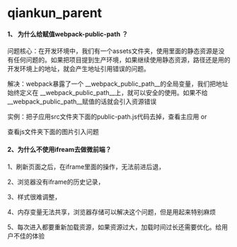 # qiankun_parent

#### 1、 为什么给赋值webpack-public-path ？

​	问题核心：在开发环境中，我们有一个assets文件夹，使用里面的静态资源是没有任何问题的。如果把项目提到生产环境，如果继续使用静态资源，路径还是用的开发环境上的地址，就会产生地址引用错误的问题。

解决：webpack暴露了一个 __webpack_public_path__的全局变量，我们把地址始终定义在 __webpack_public_path__上，就可以安全的使用。如果不给__webpack_public_path__赋值的话就会引入资源错误

实例：把子应用src文件夹下面的public-path.js代码去掉，查看主应用 or

查看js文件夹下面的图片引入问题

#### 2、为什么不使用ifream去做微前端？

 1、刷新页面之后，在iframe里面的操作，无法前进后退，

2、浏览器没有iframe的历史记录，

3、样式很难调整，

4、内存变量无法共享，浏览器存储可以解决这个问题，但是用起来特别麻烦

5、每次进入都要重新加载资源，如果资源过大，加载时间过长还需要优化。给用户不佳的体验 